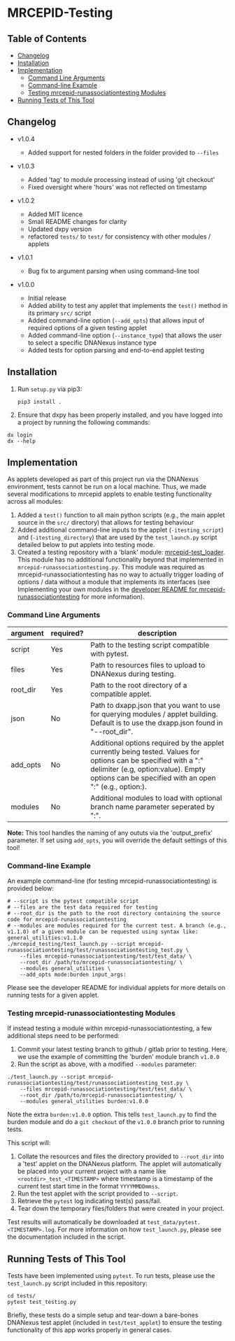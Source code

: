 # MRCEPID-Testing

## Table of Contents

- [Changelog](#changelog)
- [Installation](#installation)
- [Implementation](#implementation)
  * [Command Line Arguments](#command-line-arguments)
  * [Command-line Example](#command-line-example)
  * [Testing mrcepid-runassociationtesting Modules](#testing-mrcepid-runassociationtesting-modules)
- [Running Tests of This Tool](#running-tests-of-this-tool)

## Changelog

* v1.0.4
  * Added support for nested folders in the folder provided to `--files`

* v1.0.3
  * Added 'tag' to module processing instead of using 'git checkout'
  * Fixed oversight where 'hours' was not reflected on timestamp 

* v1.0.2
  * Added MIT licence
  * Small README changes for clarity
  * Updated dxpy version
  * refactored `tests/` to `test/` for consistency with other modules / applets

* v1.0.1
  * Bug fix to argument parsing when using command-line tool
  
* v1.0.0
  * Initial release
  * Added ability to test any applet that implements the `test()` method in its primary `src/` script
  * Added command-line option (`--add_opts`) that allows input of required options of a given testing applet
  * Added command-line option (`--instance_type`) that allows the user to select a specific DNANexus instance type
  * Added tests for option parsing and end-to-end applet testing

## Installation

1. Run `setup.py` via pip3:

    ```pip3 install .```

2. Ensure that dxpy has been properly installed, and you have logged into a project by running the following commands:

```
dx login
dx --help
```

## Implementation

As applets developed as part of this project run via the DNANexus environment, tests cannot be run on a local machine.
Thus, we made several modifications to mrcepid applets to enable testing functionality across all modules:

1. Added a `test()` function to all main python scripts (e.g., the main applet source in the `src/` directory) that 
allows for testing behaviour
2. Added additional command-line inputs to the applet (`-itesting_script`) and (`-itesting_directory`) that are used by
the `test_launch.py` script detailed below to put applets into testing mode.
3. Created a testing repository with a 'blank' module: [mrcepid-test_loader](https://github.com/mrcepid-rap/mrcepid-test_loader).
This module has no additional functionality beyond that implemented in `mrcepid-runassociationtesting.py`. This module 
was required as mrcepid-runassociationtesting has no way to actually trigger loading of options / data without a module
that implements its interfaces (see Implementing your own modules in the [developer README for mrcepid-runassociationtesting](https://github.com/mrcepid-rap/mrcepid-runassociationtesting/blob/main/Readme.developer.md#implementing-your-own-modules)
for more information).

### Command Line Arguments

| argument | required? | description                                                                                                                                                                                                      |
|----------|-----------|------------------------------------------------------------------------------------------------------------------------------------------------------------------------------------------------------------------|
| script   | Yes       | Path to the testing script compatible with pytest.                                                                                                                                                               |
| files    | Yes       | Path to resources files to upload to DNANexus during testing.                                                                                                                                                    |
| root_dir | Yes       | Path to the root directory of a compatible applet.                                                                                                                                                               |
| json     | No        | Path to dxapp.json that you want to use for querying modules / applet building. Default is to use the dxapp.json found in "--root_dir".                                                                          |
| add_opts | No        | Additional options required by the applet currently being tested. Values for options can be specified with a ":" delimiter (e.g, option:value). Empty options can be specified with an open ":" (e.g., option:). |
| modules  | No        | Additional modules to load with optional branch name parameter seperated by ":".                                                                                                                                 |

**Note:** This tool handles the naming of any oututs via the 'output_prefix' parameter. If set using `add_opts`, you will 
override the default settings of this tool! 

### Command-line Example

An example command-line (for testing mrcepid-runassociationtesting) is provided below:

```commandline
# --script is the pytest compatible script
# --files are the test data required for testing
# --root_dir is the path to the root directory containing the source code for mrcepid-runassociationtesting
# --modules are modules required for the current test. A branch (e.g., v1.1.0) of a given module can be requested using syntax like: general_utilities:v1.1.0 
./mrcepid_testing/test_launch.py --script mrcepid-runassociationtesting/test/runassociationtesting_test.py \ 
    --files mrcepid-runassociationtesting/test/test_data/ \ 
    --root_dir /path/to/mrcepid-runassociationtesting/ \ 
    --modules general_utilities \
    --add_opts mode:burden input_args:
```

Please see the developer README for individual applets for more details on running tests for a given applet.

### Testing mrcepid-runassociationtesting Modules

If instead testing a module within mrcepid-runassociationtesting, a few additional steps need to be performed:

1. Commit your latest testing branch to github / gitlab prior to testing. Here, we use the example of committing the 'burden' module branch `v1.0.0`
2. Run the script as above, with a modified `--modules` parameter:

```commandline
./test_launch.py --script mrcepid-runassociationtesting/test/runassociationtesting_test.py \ 
    --files mrcepid-runassociationtesting/test/test_data/ \ 
    --root_dir /path/to/mrcepid-runassociationtesting/ \ 
    --modules general_utilities burden:v1.0.0
```

Note the extra `burden:v1.0.0` option. This tells `test_launch.py` to find the burden module and do a `git checkout` of 
the `v1.0.0` branch prior to running tests.
       
This script will:

1. Collate the resources and files the directory provided to `--root_dir` into a 'test' 
applet on the DNANexus platform. The applet will automatically be placed into your current project with a name 
like `<rootdir>_test_<TIMESTAMP>` where timestamp is a timestamp of the current test start time in the format `YYYYMMDDmmss`.
2. Run the test applet with the script provided to `--script`.
3. Retrieve the `pytest` log indicating test(s) pass/fail.
4. Tear down the temporary files/folders that were created in your project. 

Test results will automatically be downloaded at `test_data/pytest.<TIMESTAMP>.log`. For more information on how 
`test_launch.py`, please see the documentation included in the script.

## Running Tests of This Tool

Tests have been implemented using `pytest`. To run tests, please use the `test_launch.py` script included in this 
repository:

```commandline
cd tests/
pytest test_testing.py
```

Briefly, these tests do a simple setup and tear-down a bare-bones DNANexus test applet (included in `test/test_applet`) to ensure
the testing functionality of this app works properly in general cases.